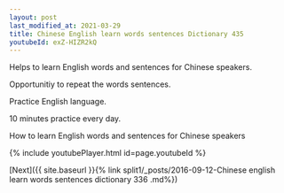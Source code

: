 ```yaml
---
layout: post
last_modified_at: 2021-03-29
title: Chinese English learn words sentences Dictionary 435 
youtubeId: exZ-HIZR2kQ
---
```

 
 
Helps to learn English words and sentences for Chinese speakers.

Opportunitiy to repeat the words sentences. 

Practice English language. 
 
10 minutes practice every day. 
 
How to learn English words and sentences for Chinese speakers 
 
{% include youtubePlayer.html id=page.youtubeId %}
 
 
[Next]({{ site.baseurl }}{% link  split1/_posts/2016-09-12-Chinese english learn words sentences dictionary 336 .md%})
 
